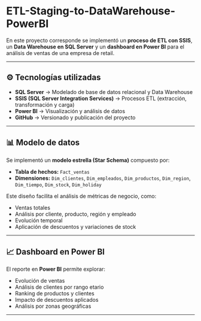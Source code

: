 # ETL-Staging-to-DataWarehouse-PowerBI

En este proyecto corresponde se implementó un **proceso de ETL con SSIS**, un **Data Warehouse en SQL Server** y un **dashboard en Power BI** para el análisis de ventas de una empresa de retail.

---

## ⚙️ Tecnologías utilizadas

- **SQL Server** → Modelado de base de datos relacional y Data Warehouse  
- **SSIS (SQL Server Integration Services)** → Procesos ETL (extracción, transformación y carga)  
- **Power BI** → Visualización y análisis de datos  
- **GitHub** → Versionado y publicación del proyecto  

---

## 📊 Modelo de datos

Se implementó un **modelo estrella (Star Schema)** compuesto por:  
- **Tabla de hechos:** `Fact_ventas`  
- **Dimensiones:** `Dim_clientes`, `Dim_empleados`, `Dim_productos`, `Dim_region`, `Dim_tiempo`, `Dim_stock`, `Dim_holiday`

Este diseño facilita el análisis de métricas de negocio, como:  
- Ventas totales  
- Análisis por cliente, producto, región y empleado  
- Evolución temporal  
- Aplicación de descuentos y variaciones de stock  

---

## 📈 Dashboard en Power BI

El reporte en **Power BI** permite explorar:  
- Evolución de ventas  
- Análisis de clientes por rango etario  
- Ranking de productos y clientes  
- Impacto de descuentos aplicados  
- Análisis por zonas geográficas  





---

